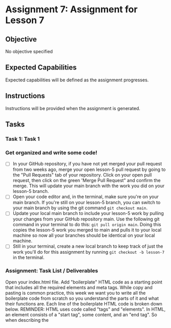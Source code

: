 # Assignment 7: Assignment for Lesson 7

## Objective

No objective specified

## Expected Capabilities

Expected capabilities will be defined as the assignment progresses.

## Instructions

Instructions will be provided when the assignment is generated.

## Tasks

### Task 1: Task 1

### Get organized and write some code!
   - [ ] In your GitHub repository, if you have not yet merged your pull request from two weeks ago, merge your open lesson-5 pull request by going to the "Pull Requests" tab of your repository.  Click on your open pull request, then click on the green 'Merge Pull Request" and confirm the merge.  This will update your main branch with the work you did on your lesson-5 branch.
   - [ ] Open your code editor and, in the terminal, make sure you're on your main branch.  If you're still on your lesson-5 branch, you can switch to your main branch by using the git command `git checkout main`.  
   - [ ] Update your local main branch to include your lesson-5 work by pulling your changes from your GitHub repository main.  Use the following git command in your terminal to do this: `git pull origin main`.  Doing this copies the lesson-5 work you merged to main and pulls it to your local machine so now all your branches should be identical on your local machine.
   - [ ] Still in your terminal, create a new local branch to keep track of just the work you'll do for this assignment by running `git checkout -b lesson-7` in the terminal.  

### Assignment: Task List / Deliverables
Open your index.html file.  Add "boilerplate" HTML code as a starting point that includes all the required elements and meta tags.  While copy and pasting is common practice, this week we want you to write all the boilerplate code from scratch so you understand the parts of it and what their functions are.  Each line of the boilerplate HTML code is broken down below.  REMINDER: HTML uses code called "tags" and "elements". In HTML, an element consists of a "start tag", some content, and an "end tag".  So when describing the <title> element, for example, we're referring to this: `<title>Your Title</title>` Also, keep in mind some HTML elements are "self-closing", meaning that they have one tag that opens and closes at the same time (e.g. `<meta name="description" content="Your description" />`. In the Body and Additional Elements sections of these instructions you'll find the bulk of the actual site content (what the user will see when they view your page) listed.

#### HTML Boilerplate

##### Doctype
First let's define what type of document the browser will be reading.
   - [ ] Define the document type at the top of the file by typing in `<!DOCTYPE html>` on line 1.

##### Head Element
The "head" of an HTML document contains all the page's meta information, such as title and description.  This information helps with web searches and displays the page title in the browser tab.
   - [ ] Before your name, but after the `<html>` opening tag, insert a `<head>` element.
   - [ ] Inside the <head> element, add a <title> element to title your webpage (ex. Maria Santiago's Portfolio)
   - [ ] Below your <title> element, add additional <meta> elements (at least two) from the meta elements you've learned about and/or find at this resource: [W3Schools HTML Head](https://www.w3schools.com/html/html_head.asp))

##### Body Element
The "body" of an HTML document contains all the page's visible content.
   - [ ] After the closing </head> tag, begin the body of your page by adding the opening `<body>` element. 
   - [ ] Close the body of your page by adding the closing `</body>` element right before the closing `</html>` tag
   - [ ] Make sure all of the following content is inside the `<body>` tags, in this order:
     - [ ] Your name in an `h1` element
     - [ ] The word 'About' in an `h2` element
     - [ ] A paragraph about you in a `p` element
     - [ ] The word 'Experience' in an `h2` element
     - [ ] Your listed experiences in a `ul` element, with each individual item in a `li` element.  Experiences can be courses you've taken, coding/tech languages you've learned, technologies you've worked with, or other experiences that highlight your value.
     - [ ] The word 'Connect' in an `h2` element
     - [ ] Your social media links in `a` elements, and you can also wrap them in `ul` and `li` tags if you wish.  Include at least two, your GitHub and LinkedIn profiles.  You can include more (Facebook, YouTube, Instagram, WhatsApp, TikTok, Discord, X, etc.) if you like.

#### Additional Elements
HTML describes the structure of a webpage using various semantic elements, such as: headings, paragraphs, lists, and more, as you just saw by writing content for the body of your page.  Now let's organize that content...
   - [ ] Wrap each of the About, Experience, and Connect sections in a `<section>` element.  You'll use this later when you style your webpage to stay organized and apply different style settings to each of the different settings.
   - [ ] Give each of these sections an "id" property with the same name as the section.  Example:  The About section would look like this:

``` jsx
<section id="About">
   <h2>About</h2>
      <p>This is a paragraph about me.  Here's more info about me.</p>
</section>
```
   - [ ] STRETCH GOAL (optional):  Feel free to use even more HTML elements by adding images, navigation menus, etc.

**_By the end of these instructions, your index.html page should have boilerplate code that allows your web browser to identify what kind of document it's displaying and the meta data about your page (ex. title, keywords, etc.). You should have your Name, and three sections: (1) an About header with a paragraph about yourself, (2) an Experience header with a list of your experiences, and (3) a Connect header with at least two links.  All of this should be written in HTML in your index.html file._**

### Backup to the cloud
Once you've made the above changes to your html file, follow the below instructions to push a copy from your local machine like you did at the end of last assignment.  Make sure your code gets copied to GitHub by adding changes to staging, committing the staged changes, and pushing them from your local machine to GitHub:
   - [ ] Check the status of the changes you just made (editing the index.html file) by running `git status` in your terminal
   - [ ] Stage all your changes for commit by running `git add .` in your terminal
   - [ ] Run `git status` again to see how things have changed.  You should get a response indicating changes staged for commit.
   - [ ] Create a commit message for reference.  You can use a different message if you wish.  Run `git commit -m "boilerplate and content added"`
   - [ ] Push these changes to your GitHub repository from your local computer by running `git push`

### Submit Assignment
Now let's make sure that lesson branch will be reviewed.
   - [ ] Go to your GitHub repository page in your web browser now, and you should see a "lesson-7 has a recent push" notice with a green "Compare & pull request" button.  Click that button
   - [ ] Feel free to put notes to yourself or notes for your reviewer in the description (be sure you're including any questions to your reviewer in your assignment submission form though!) and click the green "Create pull request" button.
   - [ ] Copy the address of your pull request page (should look like `https://github.com/yourUsername/name-classname/pull/2`) and paste it into your assignment submission form.

### What next?
   - If you're on track with class, wait to get feedback and/or the email notice that your assignment review is complete before confirming and merging your pull request to the main branch.
   - If you're behind or are working ahead:  
     - if you're confident your work is accurate, merge your pull request and continue working through class.
     - if you're not sure about your work this week, schedule a 1:1 session with a mentor and review your work together before merging.

```

```

## Submission Instructions

Please submit on time

## Checklist

Checklist will be provided when the assignment is generated.

## Check for Understanding

Understanding checks will be provided when the assignment is generated.